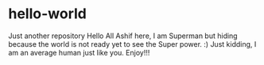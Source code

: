 # hello-world
Just another repository
Hello All
Ashif here, I am Superman but hiding because the world is not ready yet to see the Super power. :)
Just kidding, I am an average human just like you. Enjoy!!!
